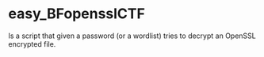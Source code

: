 # easy_BFopensslCTF

Is a script that given a password (or a wordlist) tries to decrypt an OpenSSL encrypted file.
